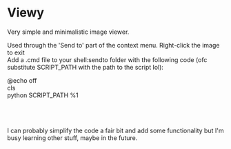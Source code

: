 # Viewy
Very simple and minimalistic image viewer.

Used through the 'Send to' part of the context menu. Right-click the image to exit\
Add a .cmd file to your shell:sendto folder with the following code (ofc substitute SCRIPT_PATH with the path to the script lol):

@echo off \
cls \
python SCRIPT_PATH %1

\
\
\
I can probably simplify the code a fair bit and add some functionality but I'm busy learning other stuff, maybe in the future.
